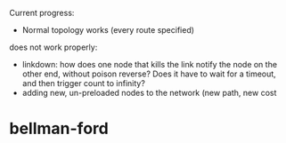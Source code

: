 Current progress:

 - Normal topology works (every route specified)
 
 
 does not work properly:
 - linkdown: how does one node that kills the link notify the node on the other end, without poison reverse? Does it have to wait for a timeout, and then trigger count to infinity?
 - adding new, un-preloaded nodes to the network (new path, new cost
 



# bellman-ford
